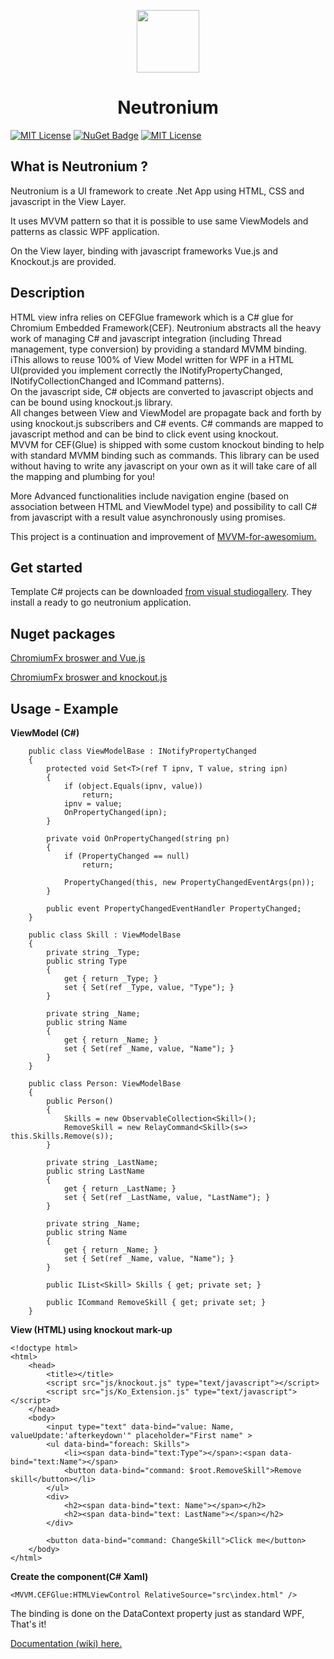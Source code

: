 <p align="center"><img width="100"src="https://raw.githubusercontent.com/David-Desmaisons/Neutronium/master/Deploy/logo.png"></p>
<h1 align="center">Neutronium</h1>

[![MIT License](https://img.shields.io/appveyor/ci/David-Desmaisons/Neutronium.svg?maxAge=2592000)](https://ci.appveyor.com/project/David-Desmaisons/neutronium)
[![NuGet Badge](https://buildstats.info/nuget/Neutronium.Core)](https://www.nuget.org/packages/Neutronium.Core/)
[![MIT License](https://img.shields.io/github/license/David-Desmaisons/Neutronium.svg)](https://github.com/David-Desmaisons/Neutronium/blob/master/LICENSE)

What is Neutronium ?
--------------------

Neutronium is a UI framework to create .Net App using HTML, CSS and javascript in the View Layer.

It uses MVVM pattern so that it is possible to use same ViewModels and patterns as classic WPF application.

On the View layer, binding with javascript frameworks Vue.js and Knockout.js are provided.

Description
--------------

HTML view infra relies on CEFGlue framework which is a C# glue for Chromium Embedded Framework(CEF).
Neutronium abstracts all the heavy work of managing C# and javascript integration (including Thread management, type conversion) by providing a standard MVMM binding.
iThis allows to reuse 100% of View Model written for WPF in a HTML UI(provided you implement correctly the INotifyPropertyChanged, INotifyCollectionChanged and ICommand patterns).  
On the javascript side, C# objects are converted to javascript objects and can be bound using knockout.js  library.  
All changes between View and ViewModel are propagate back and forth by using knockout.js subscribers and C# events.
C# commands are mapped to javascript method and can be bind to click event using knockout.  
MVVM for CEF(Glue) is shipped with some custom knockout binding to help with standard MVMM binding such as commands.
This library can be used without having to write any javascript on your own as it will take care of all the mapping and plumbing for you!

More Advanced functionalities include navigation engine (based on association between HTML and ViewModel type) and possibility to call C# from javascript with a result value asynchronously using promises.

This project is a continuation and improvement of [MVVM-for-awesomium.](https://github.com/David-Desmaisons/MVVM-for-awesomium/)

Get started
----------

Template C# projects can be downloaded [from visual studiogallery](https://visualstudiogallery.msdn.microsoft.com/c7679997-e25b-4a79-a65f-30758fb756d8).
They install a ready to go neutronium application.

Nuget packages
--------------

[ChromiumFx broswer and Vue.js](https://www.nuget.org/packages/Neutronium.ChromiumFx.Vue/)

[ChromiumFx broswer and knockout.js](https://www.nuget.org/packages/Neutronium.ChromiumFx.Knockout/)

Usage - Example
--------------

**ViewModel (C#)**

		public class ViewModelBase : INotifyPropertyChanged
		{
			protected void Set<T>(ref T ipnv, T value, string ipn)
			{
				if (object.Equals(ipnv, value))
					return;
				ipnv = value;
				OnPropertyChanged(ipn);
			}

			private void OnPropertyChanged(string pn)
			{
				if (PropertyChanged == null)
					return;

				PropertyChanged(this, new PropertyChangedEventArgs(pn));
			}

			public event PropertyChangedEventHandler PropertyChanged;
		}

		public class Skill : ViewModelBase
		{
			private string _Type;
			public string Type
			{
				get { return _Type; }
				set { Set(ref _Type, value, "Type"); }
			}

			private string _Name;
			public string Name
			{
				get { return _Name; }
				set { Set(ref _Name, value, "Name"); }
			}
		}

		public class Person: ViewModelBase
		{
			public Person()
			{
				Skills = new ObservableCollection<Skill>();
				RemoveSkill = new RelayCommand<Skill>(s=> this.Skills.Remove(s));
			}
		  
			private string _LastName;
			public string LastName
			{
				get { return _LastName; }
				set { Set(ref _LastName, value, "LastName"); }
			}

			private string _Name;
			public string Name
			{
				get { return _Name; }
				set { Set(ref _Name, value, "Name"); }
			}
		   
			public IList<Skill> Skills { get; private set; }

			public ICommand RemoveSkill { get; private set; }
		}
		
		
**View (HTML) using knockout mark-up**

	<!doctype html>
	<html>
		<head>
			<title></title>
			<script src="js/knockout.js" type="text/javascript"></script>
			<script src="js/Ko_Extension.js" type="text/javascript"></script>
		</head>
		<body>
			<input type="text" data-bind="value: Name, valueUpdate:'afterkeydown'" placeholder="First name" >
			<ul data-bind="foreach: Skills">
				<li><span data-bind="text:Type"></span>:<span data-bind="text:Name"></span>
				<button data-bind="command: $root.RemoveSkill">Remove skill</button></li>
			</ul>
			<div>
				<h2><span data-bind="text: Name"></span></h2>
				<h2><span data-bind="text: LastName"></span></h2>
			</div>

			<button data-bind="command: ChangeSkill">Click me</button>
		</body>
	</html>

	
**Create the component(C# Xaml)**

	<MVVM.CEFGlue:HTMLViewControl RelativeSource="src\index.html" />

The binding is done on the DataContext property just as standard WPF,
That's it!

[Documentation (wiki) here.](https://github.com/David-Desmaisons/MVVM.CEF.Glue/wiki/)
